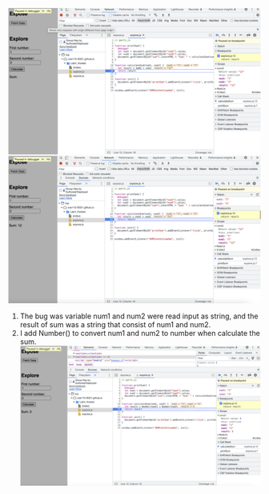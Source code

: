 ![calculate sum](./result-calculateSum.png)
![data type](./result-dataType.png)
1. The bug was variable num1 and num2 were read input as string, and the result of sum was a string that consist of num1 and num2.
2. I add Number() to convert num1 and num2 to number when calculate the sum.
    ![fix bug](./fix.png)